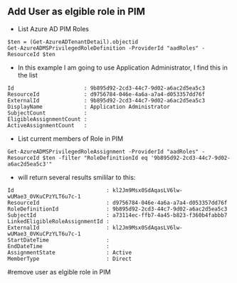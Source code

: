 ## Add User as elgible role in PIM
* List Azure AD PIM Roles
```
$ten = (Get-AzureADTenantDetail).objectid
Get-AzureADMSPrivilegedRoleDefinition -ProviderId "aadRoles" -ResourceId $ten
```
* In this example I am going to use Application Administrator, I find this in the list
```
Id                      : 9b895d92-2cd3-44c7-9d02-a6ac2d5ea5c3
ResourceId              : d9756784-046e-4a6a-a7a4-d053357dd76f
ExternalId              : 9b895d92-2cd3-44c7-9d02-a6ac2d5ea5c3
DisplayName             : Application Administrator
SubjectCount            : 
EligibleAssignmentCount : 
ActiveAssignmentCount   : 
```

* List current members of Role in PIM
```
Get-AzureADMSPrivilegedRoleAssignment -ProviderId "aadRoles" -ResourceId $ten -filter "RoleDefinitionId eq '9b895d92-2cd3-44c7-9d02-a6ac2d5ea5c3'"
```
* will return several results smililar to this:
```
Id                             : kl2Jm9Msx0SdAqasLV6lw-wUMae3_0VKuCPzYLT6u7c-1
ResourceId                     : d9756784-046e-4a6a-a7a4-d053357dd76f
RoleDefinitionId               : 9b895d92-2cd3-44c7-9d02-a6ac2d5ea5c3
SubjectId                      : a73114ec-ffb7-4a45-b823-f360b4fabbb7
LinkedEligibleRoleAssignmentId : 
ExternalId                     : kl2Jm9Msx0SdAqasLV6lw-wUMae3_0VKuCPzYLT6u7c-1
StartDateTime                  : 
EndDateTime                    : 
AssignmentState                : Active
MemberType                     : Direct
```




#remove user as elgible role in PIM

